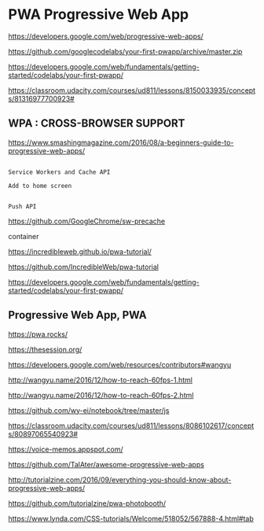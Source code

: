 # PWA  Progressive Web App  


https://developers.google.com/web/progressive-web-apps/

https://github.com/googlecodelabs/your-first-pwapp/archive/master.zip

https://developers.google.com/web/fundamentals/getting-started/codelabs/your-first-pwapp/

https://classroom.udacity.com/courses/ud811/lessons/8150033935/concepts/81316977700923#




## WPA : CROSS-BROWSER SUPPORT  

https://www.smashingmagazine.com/2016/08/a-beginners-guide-to-progressive-web-apps/

```

Service Workers and Cache API

Add to home screen


Push API
``` 

https://github.com/GoogleChrome/sw-precache

container


https://incredibleweb.github.io/pwa-tutorial/

https://github.com/IncredibleWeb/pwa-tutorial


https://developers.google.com/web/fundamentals/getting-started/codelabs/your-first-pwapp/


## Progressive Web App, PWA



https://pwa.rocks/

https://thesession.org/


https://developers.google.com/web/resources/contributors#wangyu



http://wangyu.name/2016/12/how-to-reach-60fps-1.html


http://wangyu.name/2016/12/how-to-reach-60fps-2.html


https://github.com/wy-ei/notebook/tree/master/js




https://classroom.udacity.com/courses/ud811/lessons/8086102617/concepts/80897065540923#


https://voice-memos.appspot.com/



https://github.com/TalAter/awesome-progressive-web-apps



http://tutorialzine.com/2016/09/everything-you-should-know-about-progressive-web-apps/


https://github.com/tutorialzine/pwa-photobooth/









https://www.lynda.com/CSS-tutorials/Welcome/518052/567888-4.html#tab



